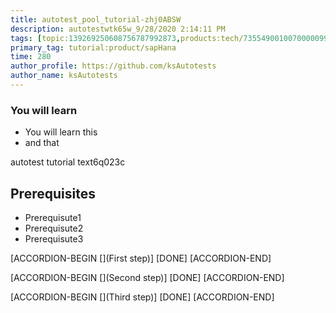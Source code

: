 ```yaml
---
title: autotest_pool_tutorial-zhj0ABSW
description: autotestwtk65w_9/28/2020 2:14:11 PM
tags: [topic:139269250608756787992873,products:tech/73554900100700000996,tutorial:experience/advanced]
primary_tag: tutorial:product/sapHana
time: 280
author_profile: https://github.com/ksAutotests
author_name: ksAutotests
---
```

### You will learn
- You will learn this
- and that

autotest tutorial text6q023c

## Prerequisites
- Prerequisute1
- Prerequisute2
- Prerequisute3

[ACCORDION-BEGIN [](First step)]
[DONE]
[ACCORDION-END]

[ACCORDION-BEGIN [](Second step)]
[DONE]
[ACCORDION-END]

[ACCORDION-BEGIN [](Third step)]
[DONE]
[ACCORDION-END]

